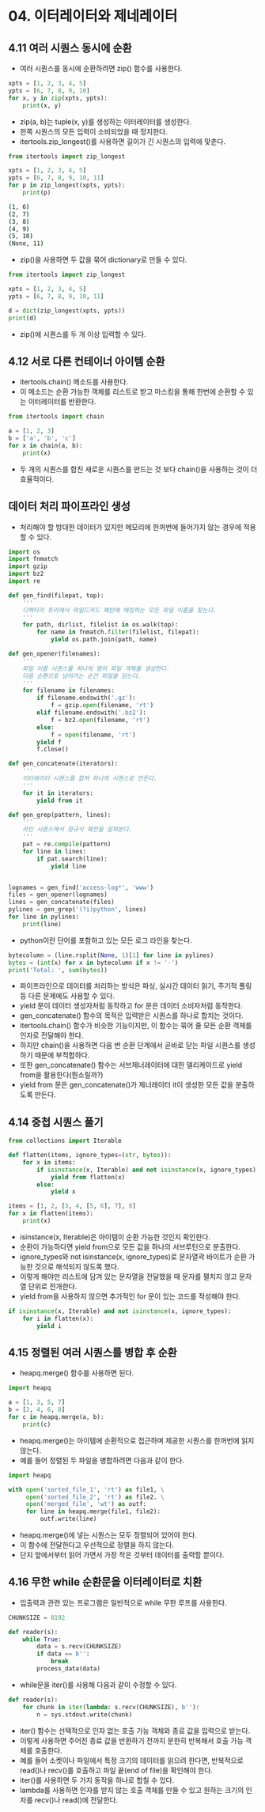 # 04. 이터레이터와 제네레이터

## 4.11 여러 시퀀스 동시에 순환

* 여러 시퀀스를 동시에 순환하려면 zip() 함수를 사용한다.

```py
xpts = [1, 2, 3, 4, 5]
ypts = [6, 7, 8, 9, 10]
for x, y in zip(xpts, ypts):
    print(x, y)
```

* zip(a, b)는 tuple(x, y)를 생성하는 이터레이터를 생성한다.
* 한쪽 시퀀스의 모든 입력이 소비되었을 때 정지한다.
* itertools.zip_longest()를 사용하면 길이가 긴 시퀀스의 입력에 맞춘다.

```py
from itertools import zip_longest

xpts = [1, 2, 3, 4, 5]
ypts = [6, 7, 8, 9, 10, 11]
for p in zip_longest(xpts, ypts):
    print(p)
```

```sh
(1, 6)
(2, 7)
(3, 8)
(4, 9)
(5, 10)
(None, 11)
```

* zip()을 사용하면 두 값을 묶어 dictionary로 만들 수 있다.

```py
from itertools import zip_longest

xpts = [1, 2, 3, 4, 5]
ypts = [6, 7, 8, 9, 10, 11]

d = dict(zip_longest(xpts, ypts))
print(d)
```

* zip()에 시퀀스를 두 개 이상 입력할 수 있다.

## 4.12 서로 다른 컨테이너 아이템 순환

* itertools.chain() 메소드를 사용한다.
* 이 메소드는 순환 가능한 객체를 리스트로 받고 마스킹을 통해 한번에 순환할 수 있는 이터레이터를 반환한다.

```py
from itertools import chain

a = [1, 2, 3]
b = ['a', 'b', 'c']
for x in chain(a, b):
    print(x)
```

* 두 개의 시퀀스를 합친 새로운 시퀀스를 만드는 것 보다 chain()을 사용하는 것이 더 효율적이다.

## 데이터 처리 파이프라인 생성

* 처리해야 할 방대한 데이터가 있지만 메모리에 한꺼번에 들어가지 않는 경우에 적용할 수 있다.

```py
import os
import fnmatch
import gzip
import bz2
import re

def gen_find(filepat, top):
    '''
    디렉터리 트리에서 와일드카드 패턴에 매칭하는 모든 파일 이름을 찾는다.
    '''
    for path, dirlist, filelist in os.walk(top):
        for name in fnmatch.filter(filelist, filepat):
            yield os.path.join(path, name)

def gen_opener(filenames):
    '''
    파일 이름 시퀀스를 하나씩 열어 파일 객체를 생성한다.
    다음 순환으로 넘어가는 순간 파일을 닫는다.
    '''
    for filename in filenames:
        if filename.endswith('.gz'):
            f = gzip.open(filename, 'rt')
        elif filename.endswith('.bz2'):
            f = bz2.open(filename, 'rt')
        else:
            f = open(filename, 'rt')
        yield f
        f.close()

def gen_concatenate(iterators):
    '''
    이터레이터 시퀀스를 합쳐 하나의 시퀀스로 만든다.
    '''
    for it in iterators:
        yield from it

def gen_grep(pattern, lines):
    '''
    라인 시퀀스에서 정규식 패컨을 살펴본다.
    '''
    pat = re.compile(pattern)
    for line in lines:
        if pat.search(line):
            yield line


lognames = gen_find('access-log*', 'www')
files = gen_opener(lognames)
lines = gen_concatenate(files)
pylines = gen_grep('(?i)python', lines)
for line in pylines:
    print(line)
```

* python이란 단어를 포함하고 있는 모든 로그 라인을 찾는다.

```py
bytecolumn = (line.rsplit(None, 1)[1] for line in pylines)
bytes = (int(x) for x in bytecolumn if x != '-')
print('Total: ', sum(bytes))
```

* 파이프라인으로 데이터를 처리하는 방식은 파싱, 실시간 데이터 읽기, 주기적 폴링 등 다른 문제에도 사용할 수 있다.
* yield 문이 데이터 생성자처럼 동작하고 for 문은 데이터 소비자처럼 동작한다.
* gen_concatenate() 함수의 목적은 입력받은 시퀀스를 하나로 합치는 것이다.
* itertools.chain() 함수가 비슷한 기능이지만, 이 함수는 묶어 줄 모든 순환 객체를 인자로 전달해야 한다.
* 하지만 chain()을 사용하면 다음 번 순환 단계에서 곧바로 닫는 파일 시퀀스를 생성하기 때문에 부적합하다.
* 또한 gen_concatenate() 함수는 서브제너레이터에 대한 델리케이드로 yield from을 활용한다(뭔소릴까?)
* yield from 문은 gen_concatenate()가 제너레이터 it이 생성한 모든 값을 분출하도록 만든다.

## 4.14 중첩 시퀀스 풀기

```py
from collections import Iterable

def flatten(items, ignore_types=(str, bytes)):
    for x in items:
        if isinstance(x, Iterable) and not isinstance(x, ignore_types):
            yield from flatten(x)
        else:
            yield x

items = [1, 2, [3, 4, [5, 6], 7], 8]
for x in flatten(items):
    print(x)
```

* isinstance(x, Iterable)은 아이템이 순환 가능한 것인지 확인한다.
* 순환이 가능하다면 yield from으로 모든 값을 하나의 서브루틴으로 분출한다.
* ignore_types와 not isinstance(x, ignore_types)로 문자열곽 바이트가 순환 가능한 것으로 해석되지 않도록 했다.
* 이렇게 해야만 리스트에 담겨 있는 문자열을 전달했을 때 문자를 펼치지 않고 문자열 단위로 전개한다.
* yield from을 사용하지 않으면 추가적인 for 문이 있는 코드를 작성해야 한다.

```py
if isinstance(x, Iterable) and not isinstance(x, ignore_types):
    for i in flatten(x):
        yield i
```

## 4.15 정렬된 여러 시퀀스를 병합 후 순환

* heapq.merge() 함수를 사용하면 된다.

```py
import heapq

a = [1, 3, 5, 7]
b = [2, 4, 6, 8]
for c in heapq.merge(a, b):
    print(c)
```

* heapq.merge()는 아이템에 순환적으로 접근하며 제공한 시퀀스를 한꺼번에 읽지 않는다.
* 예를 들어 정렬된 두 파일을 병합하려면 다음과 같이 한다.

```py
import heapq

with open('sorted_file_1', 'rt') as file1, \
     open('sorted_file_2', 'rt') as file2. \
     open('merged_file', 'wt') as outf:
     for line in heapq.merge(file1, file2):
         outf.write(line)
```

* heapq.merge()에 넣는 시퀀스는 모두 정렬되어 있어야 한다.
* 이 함수에 전달한다고 우선적으로 정렬을 하지 않는다.
* 단지 앞에서부터 읽어 가면서 가장 작은 것부터 데이터를 출력할 뿐이다.

## 4.16 무한 while 순환문을 이터레이터로 치환

* 입출력과 관련 있는 프로그램은 일반적으로 while 무한 루프를 사용한다.

```py
CHUNKSIZE = 8192

def reader(s):
    while True:
        data = s.recv(CHUNKSIZE)
        if data == b'':
            break
        process_data(data)
```

* while문을 iter()를 사용해 다음과 같이 수정할 수 있다.

```py
def reader(s):
    for chunk in iter(lambda: s.recv(CHUNKSIZE), b''):
        n = sys.stdout.write(chunk)
```

* iter() 함수는 선택적으로 인자 없는 호출 가능 객체와 종료 값을 입력으로 받는다.
* 이렇게 사용하면 주어진 종료 값을 반환하기 전까지 문한히 반복해서 호출 가능 객체를 호출한다.
* 예를 들어 소켓이나 파일에서 특정 크기의 데이터를 읽으려 한다면, 반복적으로 read()나 recv()를 호출하고 파일 끝(end of file)을 확인해야 한다.
* iter()를 사용하면 두 가지 동작을 하나로 합칠 수 있다.
* lambda를 사용하면 인자를 받지 않는 호출 객체를 만들 수 있고 원하는 크기의 인자를 recv()나 read()에 전달한다.
